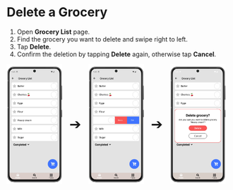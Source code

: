 # Delete a Grocery

1. Open **Grocery List** page.
2. Find the grocery you want to delete and swipe right to left.
3. Tap **Delete**.
4. Confirm the deletion by tapping **Delete** again, otherwise tap **Cancel**.

<div style="display: flex; gap: 16px; align-items: center;">
  <img src="img/grocery_list.webp" style="width:25%; vertical-align: middle;">
  <span style="font-size: 2rem; vertical-align: middle;">➔</span>
  <img src="img/grocery_list_4.webp" style="width:25%; vertical-align: middle;">
  <span style="font-size: 2rem; vertical-align: middle;">➔</span>
  <img src="img/grocery_list_5.webp" style="width:25%; vertical-align: middle;">
</div>
